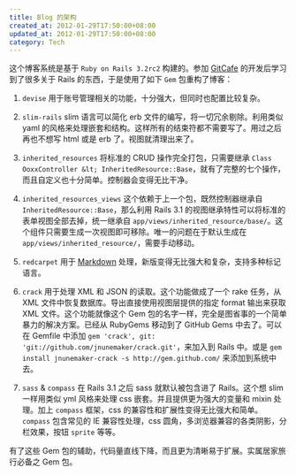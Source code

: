 ```yaml
---
title: Blog 的架构
created_at: 2012-01-29T17:50:00+08:00
updated_at: 2012-01-29T17:50:00+08:00
category: Tech
---
```


这个博客系统是基于 `Ruby on Rails 3.2rc2` 构建的。参加 [GitCafe](http://www.gitcafe.com/) 的开发后学习到了很多关于 Rails 的东西，于是使用了如下 `Gem` 包重构了博客：

1. `devise` 用于账号管理相关的功能，十分强大，但同时也配置比较复杂。

2. `slim-rails` slim 语言可以简化 erb 文件的编写，将一切冗余剔除。利用类似 yaml 的风格来处理嵌套和结构。这样所有的结束符都不需要写了。用过之后再也不想写 html 或是 erb 了。视图就清理出来了。

3. `inherited_resources` 将标准的 CRUD 操作完全打包，只需要继承 `Class OoxxController &lt; InheritedResource::Base`，就有了完整的七个操作，而且自定义也十分简单。控制器会变得无比干净。

4. `inherited_resources_views` 这个依赖于上一个包，既然控制器继承自 `InheritedResource::Base`，那么利用 Rails 3.1 的视图继承特性可以将标准的表单视图全部去掉，统一继承自 `app/views/inherited_resource/base/`。这个组件只需要生成一次视图即可移除。唯一的问题在于默认生成在 `app/views/inherited_resource/`，需要手动移动。

5. `redcarpet` 用于 [Markdown](http://daringfireball.net/projects/markdown/syntax) 处理，新版变得无比强大和复杂，支持多种标记语言。

6. `crack` 用于处理 XML 和 JSON 的读取。这个功能做成了一个 rake 任务，从 XML 文件中恢复数据库。导出直接使用视图层提供的指定 format 输出来获取 XML 文件。这个功能就像这个 Gem 包的名字一样，完全是图省事的一个简单暴力的解决方案。已经从 RubyGems 移动到了 GitHub Gems 中去了。可以在 Gemfile 中添加 `gem 'crack', git: 'git://github.com/jnunemaker/crack.git'`，来加入到 Rails 中。或是 `gem install jnunemaker-crack -s http://gem.github.com/` 来添加到系统中去。

7. `sass` &amp; `compass` 在 Rails 3.1 之后 sass 就默认被包含进了 Rails。这个想 slim 一样用类似 yml 风格来处理 css 嵌套。并且提供更为强大的变量和 mixin 处理。加上 `compass` 框架，css 的兼容性和扩展性变得无比强大和简单。`compass` 包含常见的 IE 兼容性处理，css 圆角，多浏览器兼容的各类阴影，分栏效果，按钮 `sprite` 等等。


有了这些 Gem 包的辅助，代码量直线下降，而且更为清晰易于扩展。实属居家旅行必备之 Gem 包。
